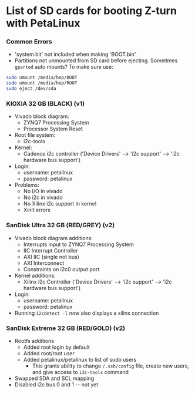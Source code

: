 # List of SD cards for booting Z-turn with PetaLinux

### Common Errors
- 'system.bit' not included when making 'BOOT.bin'
- Partitions not unmounted from SD card before ejecting. Someitmes `gparted` auto mounts? To make sure use:
```bash
sudo umount /media/hep/BOOT
sudo umount /media/hep/ROOT
sudo eject /dev/sda
```

### KIOXIA 32 GB (BLACK) (v1)
- Vivado block diagram:
  - ZYNQ7 Processing System
  - Processor System Reset
- Root file system:
  - i2c-tools
- Kernel:
  - Cadence i2c controller ('Device Drivers' --> 'i2c support' --> 'i2c hardware bus support')
- Login:
  - username: petalinux
  - password: petalinux
- Problems:
  - No I/O in vivado
  - No i2c in vivado
  - No Xilinx i2c support in kernel
  - Xinit errors

### SanDisk Ultra 32 GB (RED/GREY) (v2)
- Vivado block diagram additions:
    - Interrupts input to ZYNQ7 Processing System
    - IIC Interrupt Controller
    - AXI IIC (single not bus)
    - AXI Interconnect
    - Constraints on i2c0 output port
- Kernel additions:
  - Xilinx i2c Controller ('Device Drivers' --> 'i2c support' --> 'i2c hardware bus support')
- Login:
  - username: petalinux
  - password: petalinux
- Running `i2cdetect -l` now also displays a xilinx connection

### SanDisk Extreme 32 GB (RED/GOLD) (v2)
- Rootfs additions
  - Added root login by default
  - Added root/root user
  - Added petalinux/petalinux to list of sudo users
    - This grants ability to change `/.ssh/config` file, create new users, and give access to `i2c-tools` command
- Swapped SDA and SCL mapping
- Disabled i2c bus 0 and 1 -- not yet
